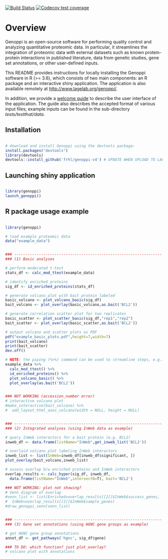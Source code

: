 
<!-- badges: start -->
[![Build Status](https://travis-ci.com/frhl/genoppi-v4.svg?branch=master)](https://travis-ci.com/frhl/genoppi-v4)
[![Codecov test coverage](https://codecov.io/gh/frhl/genoppi-v4/branch/master/graph/badge.svg)](https://codecov.io/gh/frhl/genoppi-v4?branch=master)
<!-- badges: end -->

# Overview

Genoppi is an open-source software for performing quality control and analyzing quantitative proteomic data. In particular, it streamlines the integration of proteomic data with external datasets such as known protein-protein interactions in published literature, data from genetic studies, gene set annotations, or other user-defined inputs.

This README provides instructions for locally installing the Genoppi software in R (>= 3.6), which consists of two main components: an R package and an interactive shiny application. The application is also available remotely at <http://www.lagelab.org/genoppi/>.

In addition, we provide a [welcome guide](inst/shiny-examples/myapp/www/welcome_guide_200415.pdf) to describe the user interface of the application. The guide also describes the accepted format of various input files; example inputs can be found in the sub-directory *tests/testthat/data*.


## Installation

```R

# download and install Genoppi using the devtools package:
install.packages("devtools")
library(devtools)
devtools::install_github('frhl/genoppi-v4') # UPDATE WHEN UPLOAD TO LAGELAB

```

## Launching shiny application

```R

library(genoppi)
launch_genoppi()

```

## R package usage example

```R

library(genoppi)

# load example proteomic data
data("example_data")


### ------------------------------------------------------------------
### (1) Basic analyses

# perform moderated t-test
stats_df <- calc_mod_ttest(example_data)

# identify enriched proteins
sig_df <- id_enriched_proteins(stats_df)

# generate volcano plot with bait protein labeled
basic_volcano <- plot_volcano_basic(sig_df)
bait_volcano <- plot_overlay(basic_volcano,as.bait('BCL2'))

# generate correlation scatter plot for two replicates
basic_scatter <- plot_scatter_basic(sig_df,"rep1","rep2")
bait_scatter <- plot_overlay(basic_scatter,as.bait('BCL2'))

# output volcano and scatter plots as PDF
pdf("example_basic_plots.pdf",height=7,width=7)
print(bait_volcano)
print(bait_scatter)
dev.off()

# NOTE: the piping (%>%) command can be used to streamline steps, e.g.: 
example_data %>%
  calc_mod_ttest() %>%
  id_enriched_proteins() %>%
  plot_volcano_basic() %>%
  plot_overlay(as.bait('BCL2'))


### NOT WORKING (accession_number error)
# interactive volcano plot
#make_interactive(bait_volcano) %>%
#  add_layout_html_axes_volcano(width = NULL, height = NULL)


### ------------------------------------------------------------------
### (2) Integrated analyses (using InWeb data as example)

# query InWeb interactors for a bait protein (e.g. BCL2)
inweb_df <- data.frame(listName="InWeb",get_inweb_list('BCL2'))

# overlaid volcano plot labeling InWeb interactors
inweb_list <- list(InWeb=inweb_df[inweb_df$significant, ])
plot_overlay(bait_volcano,inweb_list)

# assess overlap b/w enriched proteins and InWeb interactors
overlap_results <- calc_hyper(sig_df, inweb_df,
  data.frame(listName="InWeb",intersectN=T), bait='BCL2')

### NOT WORKING: plot not showing?
# Venn diagram of overlap
#venn_list <- list(Enriched=overlap_results[[2]]$InWeb$success_genes,
#  InWeb=overlap_results[[2]]$InWeb$sample_genes)
#draw_genoppi_venn(venn_list)


### ------------------------------------------------------------------
### (3) Gene set annotations (using HGNC gene groups as example)

# get HGNC gene group annotations
annot_df <- get_pathways('hgnc', sig_df$gene)

### TO DO: which function? just plot_overlay?
# volcano plot with annotations


```

